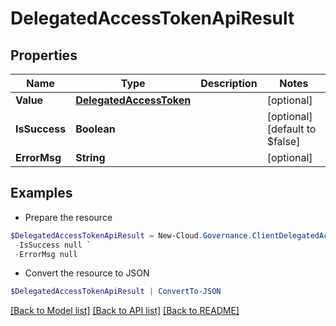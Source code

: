 # DelegatedAccessTokenApiResult
## Properties

Name | Type | Description | Notes
------------ | ------------- | ------------- | -------------
**Value** | [**DelegatedAccessToken**](DelegatedAccessToken.md) |  | [optional] 
**IsSuccess** | **Boolean** |  | [optional] [default to $false]
**ErrorMsg** | **String** |  | [optional] 

## Examples

- Prepare the resource
```powershell
$DelegatedAccessTokenApiResult = New-Cloud.Governance.ClientDelegatedAccessTokenApiResult  -Value null `
 -IsSuccess null `
 -ErrorMsg null
```

- Convert the resource to JSON
```powershell
$DelegatedAccessTokenApiResult | ConvertTo-JSON
```

[[Back to Model list]](../README.md#documentation-for-models) [[Back to API list]](../README.md#documentation-for-api-endpoints) [[Back to README]](../README.md)

